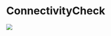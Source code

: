 # ConnectivityCheck
[![](https://jitpack.io/v/Ashusnu/ConnectivityCheck.svg)](https://jitpack.io/#Ashusnu/ConnectivityCheck)
